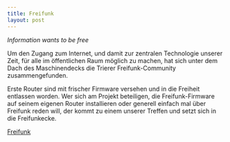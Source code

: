 ```yaml
---
title: Freifunk
layout: post
---
```


*Information wants to be free*

Um den Zugang zum Internet, und damit zur zentralen Technologie unserer Zeit, für alle im öffentlichen Raum möglich zu machen, hat sich unter dem Dach des Maschinendecks die Trierer Freifunk-Community zusammengefunden.

Erste Router sind mit frischer Firmware versehen und in die Freiheit entlassen worden. Wer sich am Projekt beteiligen, die Freifunk-Firmware auf seinem eigenen Router installieren oder generell einfach mal über Freifunk reden will, der kommt zu einem unserer Treffen und setzt sich in die Freifunkecke.

[Freifunk](http://trier.freifunk.net)